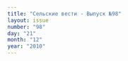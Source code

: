 ```yaml
---
title: "Сельские вести - Выпуск №98"
layout: issue
number: "98"
day: "21"
month: "12"
year: "2010"
---
```


